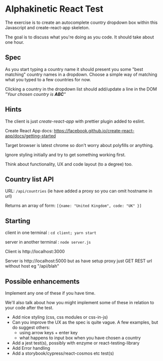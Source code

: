 # Alphakinetic React Test

The exercise is to create an autocomplete country dropdown box within this Javascript and create-react-app skeleton.

The goal is to discuss what you're doing as you code. It should take about one hour.

## Spec

As you start typing a country name it should present you some "best matching" country names in a dropdown. Choose a simple way of matching what you typed to a few countries for now.

Clicking a country in the dropdown list should add/update a line in the DOM *"Your chosen country is __ABC__"*

## Hints

The client is just *create-react-app* with prettier plugin added to eslint.

Create React App docs: https://facebook.github.io/create-react-app/docs/getting-started

Target browser is latest chrome so don't worry about polyfills or anything.

Ignore styling initially and try to get something working first.

Think about functionality, UX and code layout (to a degree) too.

## Country list API

URL: `/api/countries` (ie have added a proxy so you can omit hostname in url)

Returns an array of form: `[{name: "United Kingdom", code: "UK" }]`


## Starting

client in one terminal : `cd client; yarn start`

server in another terminal : `node server.js`

Client is http://localhost:3000

Server is http://localhost:5000 but as have setup proxy just GET REST url without host eg "/api/blah"

## Possible enhancements 

Implement any one of these if you have time.

We'll also talk about how you might implement some of these in relation to your code after the test.

- Add nice styling (css, css modules or css-in-js)
- Can you improve the UX as the spec is quite vague.  A few examples, but do suggest others:
  - using arrow keys + enter key
  - what happens to input box when you have chosen a country
- Add a jest test(s), possibly with enzyme or react-testing-library
- Add Error handling
- Add a storybook/cypress/react-cosmos etc test(s)
